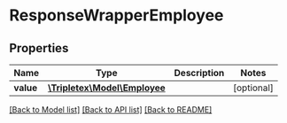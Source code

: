 # ResponseWrapperEmployee

## Properties
Name | Type | Description | Notes
------------ | ------------- | ------------- | -------------
**value** | [**\Tripletex\Model\Employee**](Employee.md) |  | [optional] 

[[Back to Model list]](../../README.md#documentation-for-models) [[Back to API list]](../../README.md#documentation-for-api-endpoints) [[Back to README]](../../README.md)

